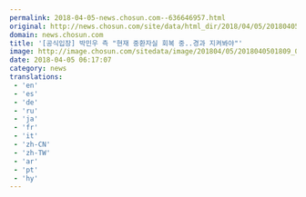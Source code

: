```yaml
---
permalink: 2018-04-05-news.chosun.com--636646957.html
original: http://news.chosun.com/site/data/html_dir/2018/04/05/2018040501875.html
domain: news.chosun.com
title: '[공식입장] 박민우 측 "현재 중환자실 회복 중..경과 지켜봐야"'
image: http://image.chosun.com/sitedata/image/201804/05/2018040501809_0.jpg
date: 2018-04-05 06:17:07
category: news
translations: 
 - 'en'
 - 'es'
 - 'de'
 - 'ru'
 - 'ja'
 - 'fr'
 - 'it'
 - 'zh-CN'
 - 'zh-TW'
 - 'ar'
 - 'pt'
 - 'hy'
---
```



